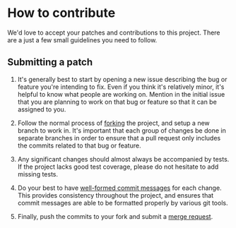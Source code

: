 # How to contribute

We'd love to accept your patches and contributions to this project. There are a just a few small guidelines you need to follow.

## Submitting a patch


1.  It's generally best to start by opening a new issue describing the bug or
    feature you're intending to fix. Even if you think it's relatively minor,
    it's helpful to know what people are working on. Mention in the initial
    issue that you are planning to work on that bug or feature so that it can be
    assigned to you.

2.  Follow the normal process of [forking](https://docs.gitlab.com/ee/user/project/repository/forking_workflow.html) the project, and setup a new branch
    to work in. It's important that each group of changes be done in separate
    branches in order to ensure that a pull request only includes the commits
    related to that bug or feature.

3.  Any significant changes should almost always be accompanied by tests. If the
    project lacks good test coverage, please do not hesitate to add missing tests.

4.  Do your best to have [well-formed commit messages](https://chris.beams.io/posts/git-commit/) for each change. This
    provides consistency throughout the project, and ensures that commit
    messages are able to be formatted properly by various git tools.

5.  Finally, push the commits to your fork and submit a [merge request](https://docs.gitlab.com/ee/user/project/merge_requests/creating_merge_requests.html).
